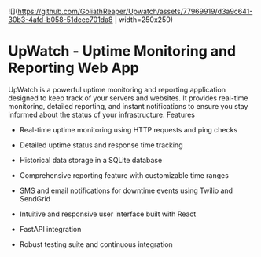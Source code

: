![](https://github.com/GoliathReaper/Upwatch/assets/77969919/d3a9c641-30b3-4afd-b058-51dcec701da8 | width=250x250)


# UpWatch - Uptime Monitoring and Reporting Web App

UpWatch is a powerful uptime monitoring and reporting application designed to keep track of your servers and websites. It provides real-time monitoring, detailed reporting, and instant notifications to ensure you stay informed about the status of your infrastructure.
Features

- Real-time uptime monitoring using HTTP requests and ping checks

- Detailed uptime status and response time tracking
- Historical data storage in a SQLite database
- Comprehensive reporting feature with customizable time ranges
- SMS and email notifications for downtime events using Twilio and SendGrid
- Intuitive and responsive user interface built with React
- FastAPI integration
- Robust testing suite and continuous integration
